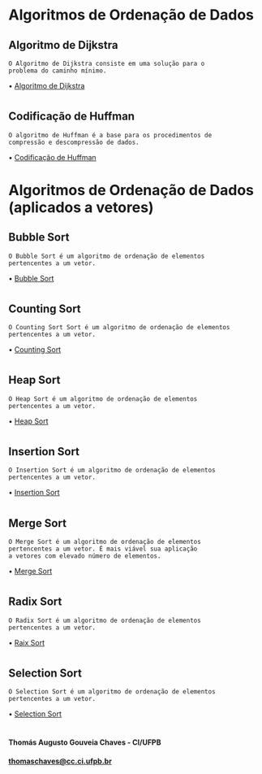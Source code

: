 # Algoritmos de Ordenação de Dados

## Algoritmo de Dijkstra
    O Algoritmo de Dijkstra consiste em uma solução para o
    problema do caminho mínimo.
    
   • [Algoritmo de Dijkstra](https://github.com/thmsagc/thms-ordenacao/tree/master/ALGORITMO%20DE%20DIJKSTRA)

#
## Codificação de Huffman
    O algoritmo de Huffman é a base para os procedimentos de
    compressão e descompressão de dados.
    
   • [Codificação de Huffman](https://github.com/thmsagc/ordenacaodedados/tree/master/CODIFICA%C3%87%C3%83O%20DE%20HUFFMAN)

# 
# Algoritmos de Ordenação de Dados (aplicados a vetores)
## Bubble Sort
    O Bubble Sort é um algoritmo de ordenação de elementos
    pertencentes a um vetor.
    
   • [Bubble Sort](https://github.com/thmsagc/thms-ordenacao/tree/master/BUBBLE%20SORT)

#
## Counting Sort
    O Counting Sort Sort é um algoritmo de ordenação de elementos
    pertencentes a um vetor.
    
   • [Counting Sort](https://github.com/thmsagc/ordenacaodedados/tree/master/COUNTING%20SORT)

#
## Heap Sort
    O Heap Sort é um algoritmo de ordenação de elementos
    pertencentes a um vetor.
    
   • [Heap Sort](https://github.com/thmsagc/thms-ordenacao/tree/master/HEAP%20SORT)

#
## Insertion Sort
    O Insertion Sort é um algoritmo de ordenação de elementos
    pertencentes a um vetor.
    
   • [Insertion Sort](https://github.com/thmsagc/ordenacaodedados/tree/master/INSERTION%20SORT)

# 
## Merge Sort
    O Merge Sort é um algoritmo de ordenação de elementos
    pertencentes a um vetor. É mais viável sua aplicação
    a vetores com elevado número de elementos.
    
   • [Merge Sort](https://github.com/thmsagc/thms-ordenacao/tree/master/MERGE%20SORT)

#
## Radix Sort
    O Radix Sort é um algoritmo de ordenação de elementos
    pertencentes a um vetor.
    
   • [Raix Sort](https://github.com/thmsagc/ordenacaodedados/tree/master/RADIX%20SORT)

# 
## Selection Sort
    O Selection Sort é um algoritmo de ordenação de elementos
    pertencentes a um vetor.
    
   • [Selection Sort](https://github.com/thmsagc/ordenacaodedados/tree/master/SELECTION%20SORT)

#    

#### Thomás Augusto Gouveia Chaves - CI/UFPB
#### thomaschaves@cc.ci.ufpb.br



